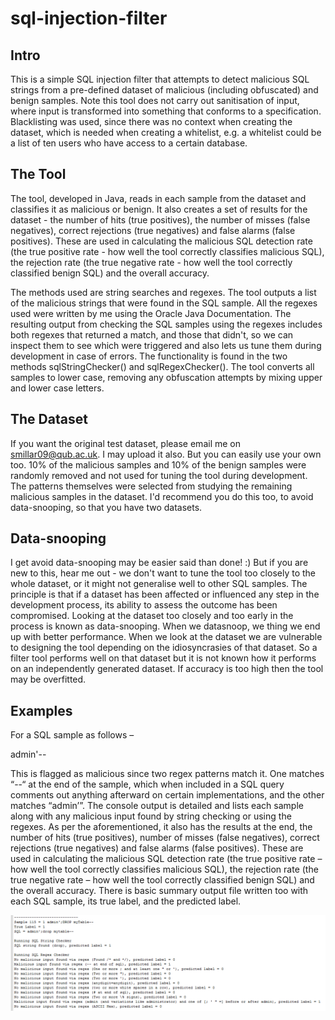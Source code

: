 # sql-injection-filter

Intro
-----
This is a simple SQL injection filter that attempts to detect malicious SQL strings from a pre-defined dataset of malicious (including obfuscated) and benign samples.  Note this tool does not carry out sanitisation of input, where input is transformed into something that conforms to a specification.  Blacklisting was used, since there was no context when creating the dataset, which is needed when creating a whitelist, e.g. a whitelist could be a list of ten users who have access to a certain database.

The Tool
--------
The tool, developed in Java, reads in each sample from the dataset and classifies it as malicious or benign.  It also creates a set of results for the dataset - the number of hits (true positives), the number of misses (false negatives), correct rejections (true negatives) and false alarms (false positives).  These are used in calculating the malicious SQL detection rate (the true positive rate - how well the tool correctly classifies malicious SQL), the rejection rate (the true negative rate - how well the tool correctly classified benign SQL) and the overall accuracy.

The methods used are string searches and regexes.  The tool outputs a list of the malicious strings that were found in the SQL sample.  All the regexes used were written by me using the Oracle Java Documentation.  The resulting output from checking the SQL samples using the regexes includes both regexes that returned a match, and those that didn't, so we can inspect them to see which were triggered and also lets us tune them during development in case of errors.  The functionality is found in the two methods sqlStringChecker() and sqlRegexChecker().  The tool converts all samples to lower case, removing any obfuscation attempts by mixing upper and lower case letters.

The Dataset
-----------
If you want the original test dataset, please email me on smillar09@qub.ac.uk.  I may upload it also.  But you can easily use your own too.  10% of the malicious samples and 10% of the benign samples were randomly removed and not used for tuning the tool during development.  The patterns themselves were selected from studying the remaining malicious samples in the dataset.  I'd recommend you do this too, to avoid data-snooping, so that you have two datasets.  

Data-snooping
-------------
I get avoid data-snooping may be easier said than done! :) But if you are new to this, hear me out - we don't want to tune the tool too closely to the whole dataset, or it might not generalise well to other SQL samples.  The principle is that if a dataset has been affected or influenced any step in the development process, its ability to assess the outcome has been compromised.  Looking at the dataset too closely and too early in the process is known as data-snooping.  When we datasnoop, we thing we end up with better performance.  When we look at the dataset we are vulnerable to designing the tool depending on the idiosyncrasies of that dataset. So a filter tool performs well on that dataset but it is not known how it performs on an independently generated dataset.  If accuracy is too high then the tool may be overfitted.

Examples
--------
For a SQL sample as follows –

admin'--

This is flagged as malicious since two regex patterns match it.  One matches “--“ at the end of the sample, which when included in a SQL query comments out anything afterward on certain implementations, and the other matches “admin’”.  The console output is detailed and lists each sample along with any malicious input found by string checking or using the regexes.  As per the aforementioned, it also has the results at the end, the number of hits (true positives), number of misses (false negatives), correct rejections (true negatives) and false alarms (false positives).  These are used in calculating the malicious SQL detection rate (the true positive rate – how well the tool correctly classifies malicious SQL), the rejection rate (the true negative rate – how well the tool correctly classified benign SQL) and the overall accuracy.  There is basic summary output file written too with each SQL sample, its true label, and the predicted label.

![Example console output - sample analysis](screenshots/sqlToolConsoleOutput.png "Example console output - sample analysis")


